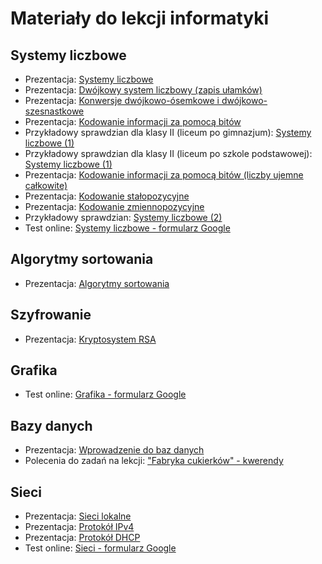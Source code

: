 # Materiały do lekcji informatyki
## Systemy liczbowe
- Prezentacja: [Systemy liczbowe](https://drive.google.com/open?id=1U-3IWsTRZxTTlMOsjQwx0-V7YMI2AMMX)
- Prezentacja: [Dwójkowy system liczbowy (zapis ułamków)](https://drive.google.com/open?id=1CzOq86gWcx2uxo-lZXP8Six42rnOn0fm)
- Prezentacja: [Konwersje dwójkowo-ósemkowe i dwójkowo-szesnastkowe](https://drive.google.com/open?id=1ASsq7vyv6MYZcomoTGOdAUYXy4H5mZxN)
- Prezentacja: [Kodowanie informacji za pomocą bitów](https://drive.google.com/open?id=1ZQMOYoVGtZs3pCF6zK_KGT9V8ByZVUFP)
- Przykładowy sprawdzian dla klasy II (liceum po gimnazjum): [Systemy liczbowe (1)](https://drive.google.com/open?id=1JeiptaZcCld2DrkeTVtpRBDJpH0idJW-)
- Przykładowy sprawdzian dla klasy II (liceum po szkole podstawowej): [Systemy liczbowe (1)](https://drive.google.com/file/d/14ogL7B-L3vT3woRIokcb3ICvl04f-OoW/view?usp=sharing)
- Prezentacja: [Kodowanie informacji za pomocą bitów (liczby ujemne całkowite)](https://drive.google.com/open?id=1FwC9IDziKZdwrlf9_z_FR-ZL2YvLgCwe)
- Prezentacja: [Kodowanie stałopozycyjne](https://drive.google.com/open?id=1sKcnfDFN_dSJ82rCP_xZ_ymd-u-8gCmn)
- Prezentacja: [Kodowanie zmiennopozycyjne](https://drive.google.com/open?id=1DV5JZO9WUtFFyb6jLnM4se4S5PXzP8Xj)
- Przykładowy sprawdzian: [Systemy liczbowe (2)](https://drive.google.com/open?id=1Ez3OUxenp32afi1aZFfEt_tPEkSGKHYa)
- Test online: [Systemy liczbowe - formularz Google](https://docs.google.com/forms/d/e/1FAIpQLScC0M9gGaUzCvBqKlHsAJUxxCC4iVkgG-DNP6LuOJIVXdZ-eQ/viewform)

## Algorytmy sortowania
- Prezentacja: [Algorytmy sortowania](https://drive.google.com/open?id=1EDHHlcbgPt7zgNmXWqIfwGSTrusp4UC9)

## Szyfrowanie
- Prezentacja: [Kryptosystem RSA](https://drive.google.com/open?id=1HsEx3QE_aDMsDxhZjIkP5dHUc0ncQVAv)

## Grafika
- Test online: [Grafika - formularz Google](https://docs.google.com/forms/d/e/1FAIpQLSfSjMBI29ODUjXVuPP2qHrrPHDN3S8KWpYnuzM6KunYLqI2wA/viewform)

## Bazy danych

- Prezentacja: [Wprowadzenie do baz danych](https://drive.google.com/open?id=1-z2yrPayvkLZEFIjm3EQ9WlzT0IKc-RG)
- Polecenia do zadań na lekcji: ["Fabryka cukierków" - kwerendy](https://drive.google.com/open?id=1RgKhGJxh9Ybsi5Iel_3FMPDxxYp8pFT9)

## Sieci
- Prezentacja: [Sieci lokalne](https://drive.google.com/open?id=1vcZpSf6tML5Xea9R-5x_H-YWHGz0xqUC)
- Prezentacja: [Protokół IPv4](https://drive.google.com/open?id=13DlQhPV3DfIKe8Hu1K6YIXaPiOcwFQ-F)
- Prezentacja: [Protokół DHCP](https://drive.google.com/open?id=1RjSWPO2CeciHeHmm-OvfyIhh83oGOec1)
- Test online: [Sieci - formularz Google](https://docs.google.com/forms/d/e/1FAIpQLSd3klROn64xTdtO4UXldqzBUbJNuJ4qQYbxOHYvd_hGrXTssA/viewform) 
